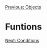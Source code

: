 [Previous: Objects](../Lesson-05-Objects/README.md)

# Funtions

[Next: Conditions](../Lesson-07-Conditions/README.md)